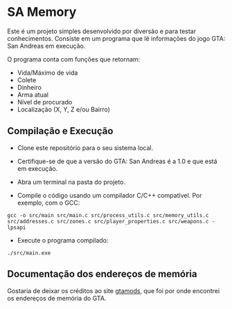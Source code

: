 # SA Memory

Este é um projeto simples desenvolvido por diversão e para testar conhecimentos. Consiste em um programa que lê informações do jogo GTA: San Andreas em execução.

O programa conta com funções que retornam:
- Vida/Máximo de vida
- Colete
- Dinheiro
- Arma atual
- Nível de procurado
- Localização (X, Y, Z e/ou Bairro)

## Compilação e Execução
- Clone este repositório para o seu sistema local.

- Certifique-se de que a versão do GTA: San Andreas é a 1.0 e que está em execução.

- Abra um terminal na pasta do projeto.

- Compile o código usando um compilador C/C++ compatível. Por exemplo, com o GCC:

`gcc -o src/main src/main.c src/process_utils.c src/memory_utils.c src/addresses.c src/zones.c src/player_properties.c src/weapons.c -lpsapi`

- Execute o programa compilado:

`./src/main.exe`

## Documentação dos endereços de memória

Gostaria de deixar os créditos ao site <a href="https://gtamods.com/wiki/Memory_Addresses_(SA)">gtamods</a>, que foi por onde encontrei os endereços de memória do GTA.
